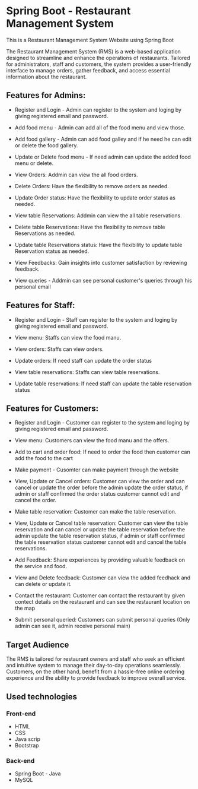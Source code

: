 # Spring Boot - Restaurant Management System
This is a Restaurant Management System Website using Spring Boot

The Restaurant Management System (RMS) is a web-based application designed to streamline and enhance the operations of restaurants. Tailored for administrators, staff and customers, the system provides a user-friendly interface to manage orders, gather feedback, and access essential information about the restaurant.


## Features for Admins: 

- Register and Login - Admin can register to the system and loging by giving registered email and password.

- Add food menu - Admin can add all of the food menu and view those.

- Add food gallery - Admin can add food galley and if he need he can edit or delete the food gallery.

- Update or Delete food menu - If need admin can update the added food menu or delete.
  
- View Orders: Addmin can view the all food orders.

- Delete Orders: Have the flexibility to remove orders as needed.

- Update Order status: Have the flexibility to update order status as needed.

- View table Reservations: Addmin can view the all table reservations.

- Delete table Reservations: Have the flexibility to remove table Reservations as needed.

- Update table Reservations status: Have the flexibility to update table Reservation status as needed.

- View Feedbacks: Gain insights into customer satisfaction by reviewing feedback.

- View queries - Addmin can see personal customer's queries through his personal email


## Features for Staff:

- Register and Login - Staff can register to the system and loging by giving registered email and password.

- View menu: Staffs can view the food manu.

- View orders: Staffs can view orders.

- Update orders: If need staff can update the order status

- View table reservations: Staffs can view table reservations.

- Update table reservations: If need staff can update the table reservation status


## Features for Customers:

- Register and Login - Customer can register to the system and loging by giving registered email and password.

- View menu: Customers can view the food manu and the offers.

- Add to cart and order food: If need to order the food then customer can add the food to the cart

- Make payment - Cusomter can make payment through the website

- View, Update or Cancel orders: Customer can view the order and can cancel or update the order before the admin update the order status, if admin or staff confirmed the order status customer cannot edit and cancel the order.

- Make table reservation: Customer can make the table reservation.

- View, Update or Cancel table reservation: Customer can view the table reservation and can cancel or update the table reservation before the admin update the table reservation status, if admin or staff confirmed the table reservation status customer cannot edit and cancel the table reservations.

- Add Feedback: Share experiences by providing valuable feedback on the service and food.

- View and Delete feedback: Customer can view the added feedhack and can delete or update it.

- Contact the restaurant: Customer can contact the restaurant by given contect details on the restaurant and can see the restaurant location on the map

- Submit personal queried: Customers can submit personal queries (Only admin can see it, admin receive personal main)


## Target Audience

The RMS is tailored for restaurant owners and staff who seek an efficient and intuitive system to manage their day-to-day operations seamlessly. Customers, on the other hand, benefit from a hassle-free online ordering experience and the ability to provide feedback to improve overall service.


## Used technologies

### Front-end
- HTML
- CSS
- Java scrip
- Bootstrap

### Back-end
- Spring Boot - Java
- MySQL
